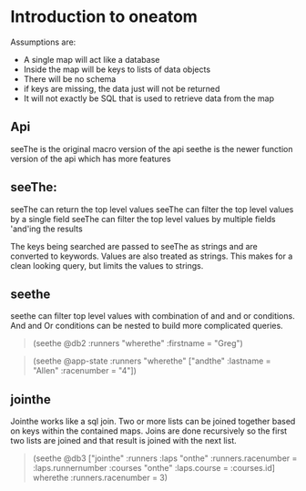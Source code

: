 # Introduction to oneatom

Assumptions are:

- A single map will act like a database
- Inside the map will be keys to lists of data objects
- There will be no schema
- if keys are missing, the data just will not be returned
- It will not exactly be SQL that is used to retrieve data from the map

Api
---

seeThe is the original macro version of the api
seethe is the newer function version of the api which has more features

seeThe:
-------
seeThe can return the top level values
seeThe can filter the top level values by a single field
seeThe can filter the top level values by multiple fields 'and'ing the results

The keys being searched are passed to seeThe as strings and are converted 
to keywords. Values are also treated as strings.  This makes for a clean 
looking query, but limits the values to strings.

seethe
------
seethe can filter top level values with combination of and and or 
conditions.  And and Or conditions can be nested to build more complicated 
queries. 

>(seethe @db2 :runners "wherethe" :firstname = "Greg")

>(seethe @app-state :runners "wherethe" ["andthe" :lastname = "Allen" :racenumber = "4"])

jointhe
-------
Jointhe works like a sql join.  Two or more lists can be joined together
based on keys within the contained maps.  Joins are done recursively so
the first two lists are joined and that result is joined with the next 
list.

>(seethe @db3 ["jointhe" :runners :laps "onthe" :runners.racenumber = :laps.runnernumber :courses "onthe" :laps.course = :courses.id] wherethe :runners.racenumber = 3)



